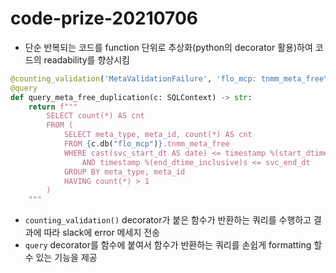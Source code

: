 # code-prize-20210706

* 단순 반복되는 코드를 function 단위로 추상화(python의 decorator 활용)하여 코드의 readability를 향상시킴
```python
@counting_validation('MetaValidationFailure', 'flo_mcp: tnmm_meta_free\nsame meta_type, meta_id detected: {cnt}')
@query
def query_meta_free_duplication(c: SQLContext) -> str:
    return f"""
        SELECT count(*) AS cnt
        FROM (
            SELECT meta_type, meta_id, count(*) AS cnt
            FROM {c.db("flo_mcp")}.tnmm_meta_free
            WHERE cast(svc_start_dt AS date) <= timestamp %(start_dtime)s 
                AND timestamp %(end_dtime_inclusive)s <= svc_end_dt
            GROUP BY meta_type, meta_id
            HAVING count(*) > 1
        )
    """
```

* `counting_validation()` decorator가 붙은 함수가 반환하는 쿼리를 수행하고 결과에 따라 slack에 error 메세지 전송
* `query` decorator를 함수에 붙여서 함수가 반환하는 쿼리를 손쉽게 formatting 할 수 있는 기능을 제공
